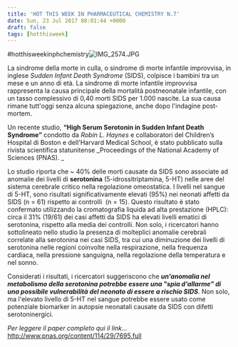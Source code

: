 ```yaml
---
title: 'HOT THIS WEEK IN PHARMACEUTICAL CHEMISTRY N.7'
date: Sun, 23 Jul 2017 08:01:44 +0000
draft: false
tags: [hotthisweek]
---
```


#hotthisweekinphchemistry![IMG_2574.JPG](https://silviavernotico.files.wordpress.com/2017/07/img_2574.jpg)

La sindrome della morte in culla, o sindrome di morte infantile improvvisa, in inglese _Sudden Infant Death Syndrome_ (SIDS), colpisce i bambini tra un mese e un anno di età. La sindrome di morte infantile improvvisa rappresenta la causa principale della mortalità postneonatale infantile, con un tasso complessivo di 0,40 morti SIDS per 1.000 nascite. La sua causa rimane tutt'oggi senza alcuna spiegazione, anche dopo l'indagine post-mortem.

Un recente studio, **“High Serum Serotonin in Sudden Infant Death Syndrome”** condotto da _Robin L. Haynes_ e collaboratori del Children’s Hospital di Boston e dell'Harvard Medical School, è stato pubblicato sulla rivista scientifica statunitense _Proceedings of the National Academy of Sciences (PNAS). _

Lo studio riporta che ~ 40% delle morti causate da SIDS sono associate ad anomalie dei livelli di **serotonina** (5-idrossitriptamina, 5-HT) nelle aree del sistema cerebrale critico nella regolazione omeostatica. I livelli nel sangue di 5-HT, sono risultati significativamente elevati (95%) nei neonati affetti da SIDS (n = 61) rispetto ai controlli  (n = 15). Questo risultato è stato confermato utilizzando la cromatografia liquida ad alta prestazione (HPLC): circa il 31% (19/61) dei casi affetti da SIDS ha elevati livelli ematici di serotonina, rispetto alla media dei controlli. Non solo, i ricercatori hanno sottolineato nello studio la presenza di molteplici anomalie cerebrali correlate alla serotonina nei casi SIDS, tra cui una diminuzione dei livelli di serotonina nelle regioni coinvolte nella respirazione, nella frequenza cardiaca, nella pressione sanguigna, nella regolazione della temperatura e nel sonno.

Considerati i risultati, i ricercatori suggeriscono che _**un'anomalia nel metabolismo della serotonina potrebbe essere una "spia d'allarme" di una possibile vulnerabilità del neonato di essere a rischio SIDS**_. Non solo, ma l'elevato livello di 5-HT nel sangue potrebbe essere usato come potenziale biomarker in autopsie neonatali causate da SIDS con difetti serotoninergici.

_Per leggere il paper completo qui il link…_ http://www.pnas.org/content/114/29/7695.full